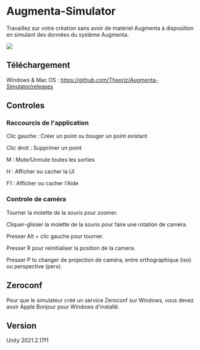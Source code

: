# Augmenta-Simulator

Travaillez sur votre création sans avoir de matériel Augmenta à disposition en simulant des données du système Augmenta.

![](https://media.giphy.com/media/lRdaGBXEvU5mAj0z5K/giphy.gif)

## Téléchargement

Windows & Mac OS : https://github.com/Theoriz/Augmenta-Simulator/releases

## Controles

### Raccourcis de l'application

Clic gauche : Créer un point ou bouger un point existant

Clic droit : Supprimer un point

M : Mute/Unmute toutes les sorties

H : Afficher ou cacher la UI

F1 : Afficher ou cacher l'Aide

### Controle de caméra

Tourner la molette de la souris pour zoomer.

Cliquer-glisser la molette de la souris pour faire une rotation de caméra.

Presser Alt + clic gauche pour tourner.

Presser R pour reinitialiser la position de la camera.

Presser P to changer de projection de caméra, entre orthographique (iso) ou perspective (pers).

## Zeroconf

Pour que le simulateur créé un service Zeroconf sur Windows, vous devez avoir Apple Bonjour pour Windows d'installé.

## Version

Unity 2021.2.17f1
